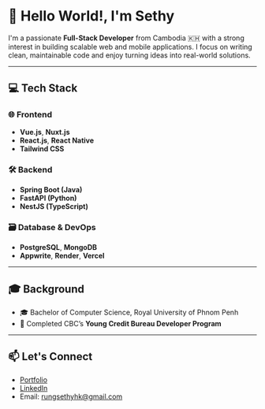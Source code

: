 # 👋 Hello World!, I'm Sethy

I'm a passionate **Full-Stack Developer** from Cambodia 🇰🇭 with a strong interest in building scalable web and mobile applications. I focus on writing clean, maintainable code and enjoy turning ideas into real-world solutions.

---

## 💻 Tech Stack

### 🌐 Frontend
- **Vue.js**, **Nuxt.js**
- **React.js**, **React Native**
- **Tailwind CSS**

### 🛠 Backend
- **Spring Boot (Java)**
- **FastAPI (Python)**
- **NestJS (TypeScript)**

### 🗃️ Database & DevOps
- **PostgreSQL**, **MongoDB**
- **Appwrite**, **Render**, **Vercel**

---

## 🎓 Background

- 🎓 Bachelor of Computer Science, Royal University of Phnom Penh  
- 🎯 Completed CBC’s **Young Credit Bureau Developer Program**

---

## 📫 Let's Connect

- [Portfolio](https://sethyrung.vercel.app)
- [LinkedIn](https://www.linkedin.com/in/sethy-rung-146709299/)
- Email: rungsethyhk@gmail.com

